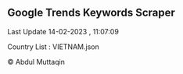 

## Google Trends Keywords Scraper 
 
Last Update 14-02-2023 , 11:07:09

Country List :
VIETNAM.json



© Abdul Muttaqin 
